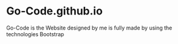 # Go-Code.github.io
Go-Code is the Website designed by me is fully made by using the technologies Bootstrap

